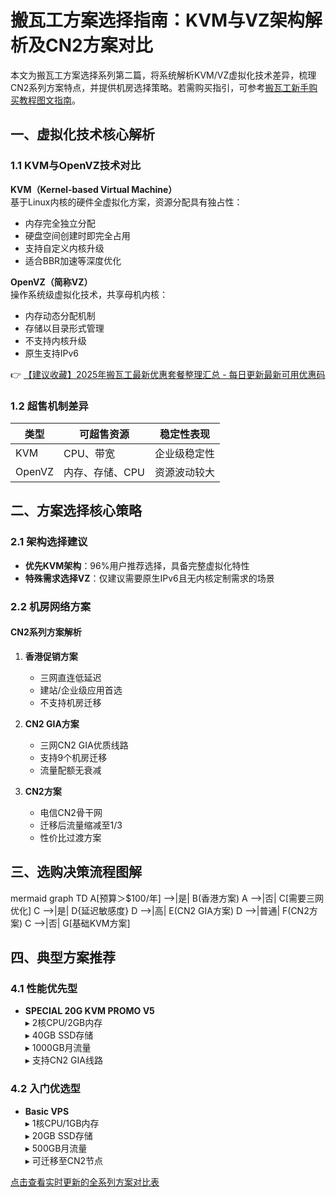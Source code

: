 # 搬瓦工方案选择指南：KVM与VZ架构解析及CN2方案对比

本文为搬瓦工方案选择系列第二篇，将系统解析KVM/VZ虚拟化技术差异，梳理CN2系列方案特点，并提供机房选择策略。若需购买指引，可参考[搬瓦工新手购买教程图文指南](https://bit.ly/banwagon)。

## 一、虚拟化技术核心解析

### 1.1 KVM与OpenVZ技术对比
**KVM（Kernel-based Virtual Machine）**  
基于Linux内核的硬件全虚拟化方案，资源分配具有独占性：
- 内存完全独立分配
- 硬盘空间创建时即完全占用
- 支持自定义内核升级
- 适合BBR加速等深度优化

**OpenVZ（简称VZ）**  
操作系统级虚拟化技术，共享母机内核：
- 内存动态分配机制
- 存储以目录形式管理
- 不支持内核升级
- 原生支持IPv6

👉 [【建议收藏】2025年搬瓦工最新优惠套餐整理汇总 - 每日更新最新可用优惠码](https://bit.ly/banwagon)

### 1.2 超售机制差异
| 类型   | 可超售资源       | 稳定性表现   |
|--------|------------------|--------------|
| KVM    | CPU、带宽        | 企业级稳定性 |
| OpenVZ | 内存、存储、CPU | 资源波动较大 |

## 二、方案选择核心策略

### 2.1 架构选择建议
- **优先KVM架构**：96%用户推荐选择，具备完整虚拟化特性
- **特殊需求选择VZ**：仅建议需要原生IPv6且无内核定制需求的场景

### 2.2 机房网络方案
#### CN2系列方案解析
1. **香港促销方案**  
   - 三网直连低延迟
   - 建站/企业级应用首选
   - 不支持机房迁移

2. **CN2 GIA方案**  
   - 三网CN2 GIA优质线路
   - 支持9个机房迁移
   - 流量配额无衰减

3. **CN2方案**  
   - 电信CN2骨干网
   - 迁移后流量缩减至1/3
   - 性价比过渡方案

## 三、选购决策流程图解

mermaid
graph TD
    A[预算＞$100/年] -->|是| B(香港方案)
    A -->|否| C[需要三网优化]
    C -->|是| D{延迟敏感度}
    D -->|高| E(CN2 GIA方案)
    D -->|普通| F(CN2方案)
    C -->|否| G[基础KVM方案]

## 四、典型方案推荐
### 4.1 性能优先型
- **SPECIAL 20G KVM PROMO V5**  
  ▸ 2核CPU/2GB内存  
  ▸ 40GB SSD存储  
  ▸ 1000GB月流量  
  ▸ 支持CN2 GIA线路  

### 4.2 入门优选型
- **Basic VPS**  
  ▸ 1核CPU/1GB内存  
  ▸ 20GB SSD存储  
  ▸ 500GB月流量  
  ▸ 可迁移至CN2节点

[点击查看实时更新的全系列方案对比表](https://bit.ly/banwagon)